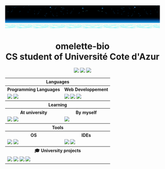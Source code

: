 ![Cover Image](./zob.jpg)

<h1 align="center">omelette-bio<br/>CS student of Université Cote d'Azur</h1>

<p align="center">
  <a href="https://francois-flandin.fr"><img src="https://img.shields.io/badge/website-000000?style=for-the-badge&logo=About.me&logoColor=white"></a>
  <a href="https://leetcode.com/omelette-bio/" target="_blank"><img src="https://img.shields.io/badge/-LeetCode-FFA116?style=for-the-badge&logo=LeetCode&logoColor=black"/></a>
  <a href="https://exercism.org/profiles/omelette-bio" target="_blank"><img src="https://img.shields.io/badge/Exercism-009CAB?style=for-the-badge&logo=exercism&logoColor=white"></a></p>
</p>

<table align="center">
  <!-- <tr>
    <th colspan="3">Connect with me: </th>
  </tr> -->
  
  <!-- <tr>
    <td align="center">
      <a href="https://discordapp.com/users/381898390662807565" target="blank"><img src="https://img.shields.io/badge/discord-%235865F2?style=for-the-badge&logo=discord&logoColor=white"></a>
    </td>
  </tr> -->
  
  <tr>
    <th colspan="2">Languages</th>
  </tr>
  
  <tr>
    <th>Programming Languages</th>
    <th>Web Developpement</th>
  </tr>
  
  <tr>
    <td>
      <img src="https://img.shields.io/badge/python-3776AB?style=for-the-badge&logo=python&logoColor=white"/>
      <img src="https://img.shields.io/badge/C-A8B9CC?style=for-the-badge&logo=c&logoColor=white"/>
    </td>
    <td>
      <img src="https://img.shields.io/badge/html5-%23E34F26?style=for-the-badge&logo=html5&logoColor=white">
      <img src="https://img.shields.io/badge/css3-%231572B6?style=for-the-badge&logo=css3&logoColor=white">
      <img src="https://img.shields.io/badge/JavaScript-F7DF1E?style=for-the-badge&logo=javascript&logoColor=white">
    </td>
  </tr>

  <tr>
    <th colspan="2">Learning</th>
  </tr>
  
  <tr>
    <th colspan="1">At university</th>
    <th colspan="1">By myself</th>
  </tr>

  <tr>
    <td>
      <img src="https://img.shields.io/badge/java-%23437291?style=for-the-badge&logo=openjdk&logoColor=white">
      <img src="https://img.shields.io/badge/ocaml-%23EC6813?style=for-the-badge&logo=ocaml&logoColor=white">
    </td>
    <td colspan="1">
      <img src="https://img.shields.io/badge/rust-000000?style=for-the-badge&logo=rust&logoColor=white">
    </td>
  </tr>

  <tr>
    <th colspan="2">Tools</th>
  </tr>
  
  <tr>
    <th>OS</th>
    <th>IDEs</th>
  </tr>

  <tr>
    <td>
      <img src="https://img.shields.io/badge/ubuntu-%23E95420?style=for-the-badge&logo=ubuntu&logoColor=white">
      <img src="https://img.shields.io/badge/windows-%230078D4?style=for-the-badge&logo=windows&logoColor=white">
    </td>
    <td>
      <img src="https://img.shields.io/badge/NeoVim-%2357A143.svg?&style=for-the-badge&logo=neovim&logoColor=white" />
      <img src="https://img.shields.io/badge/VSCode-%23007ACC?style=for-the-badge&logo=visualstudiocode&logoColor=white">
    </td>
  </tr>
  
<tr>
  <th colspan="2">🎓 University projects</th>  
</tr> 

<tr>
  <td colspan="2">
    <a href="https://github.com/omelette-bio/bataille-navale"><img src="https://img.shields.io/badge/bataille%20navale-A8B9CC?style=for-the-badge&logo=c&logoColor=white"></a>
    <a href="https://github.com/omelette-bio/mrsync"><img src="https://img.shields.io/badge/mrsync-3776AB?style=for-the-badge&logo=python&logoColor=white"></a>
    <a href="https://github.com/omelette-bio/projet-concept-ia"><img src="https://img.shields.io/badge/concepts%20ia-3776AB?style=for-the-badge&logo=python&logoColor=white"></a>
    <a href="https://github.com/omelette-bio/les-nuits-de-padhiver"><img src="https://img.shields.io/badge/simple%20rpg-%23437291?style=for-the-badge&logo=openjdk&logoColor=white"></a>
  </td>
</tr>
</table>

<!-- [<img src="https://img.shields.io/badge/bataille%20navale-A8B9CC?style=for-the-badge&logo=c&logoColor=white">](https://github.com/omelette-bio/bataille-navale)
[<img src="https://img.shields.io/badge/mrsync-3776AB?style=for-the-badge&logo=python&logoColor=white">](https://github.com/omelette-bio/mrsync)
[<img src="https://img.shields.io/badge/concepts%20ia-3776AB?style=for-the-badge&logo=python&logoColor=white">](https://github.com/omelette-bio/projet-concept-ia)
[<img src="https://img.shields.io/badge/simple%20rpg-%23437291?style=for-the-badge&logo=openjdk&logoColor=white">](https://github.com/omelette-bio/les-nuits-de-padhiver) -->

<!-- [![Top Langs](https://github-readme-stats.vercel.app/api/top-langs/?username=omelette-bio&layout=compact&theme=omni)](https://github.com/omelette-bio) -->
